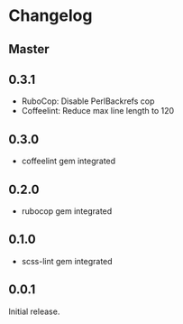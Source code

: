 # Changelog

## Master

## 0.3.1

* RuboCop: Disable PerlBackrefs cop
* Coffeelint: Reduce max line length to 120

## 0.3.0

* coffeelint gem integrated

## 0.2.0

* rubocop gem integrated

## 0.1.0

* scss-lint gem integrated

## 0.0.1

Initial release.
